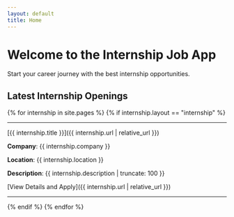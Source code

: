```yaml
---
layout: default
title: Home
---
```


# Welcome to the Internship Job App

Start your career journey with the best internship opportunities.

## Latest Internship Openings

{% for internship in site.pages %}
  {% if internship.layout == "internship" %}

  ***

  [{{ internship.title }}]({{ internship.url | relative_url }})

  **Company**: {{ internship.company }}

  **Location**: {{ internship.location }}

  **Description**: {{ internship.description | truncate: 100 }}

  [View Details and Apply]({{ internship.url | relative_url }})

  ***

  {% endif %}
{% endfor %}
